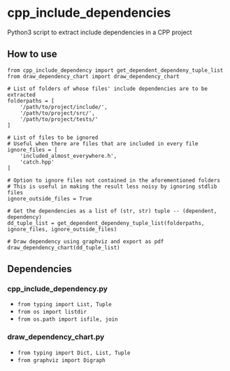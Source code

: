 # cpp_include_dependencies
Python3 script to extract include dependencies in a CPP project

## How to use
```
from cpp_include_dependency import get_dependent_dependeny_tuple_list
from draw_dependency_chart import draw_dependency_chart

# List of folders of whose files' include dependencies are to be extracted
folderpaths = [
    '/path/to/project/include/',
    '/path/to/project/src/',
    '/path/to/project/tests/'
]

# List of files to be ignored
# Useful when there are files that are included in every file
ignore_files = [
    'included_almost_everywhere.h',
    'catch.hpp'
]

# Option to ignore files not contained in the aforementioned folders
# This is useful in making the result less noisy by ignoring stdlib files
ignore_outside_files = True

# Get the dependencies as a list of (str, str) tuple -- (dependent, dependency)
dd_tuple_list = get_dependent_dependeny_tuple_list(folderpaths, ignore_files, ignore_outside_files)

# Draw dependency using graphviz and export as pdf
draw_dependency_chart(dd_tuple_list)
```

## Dependencies
### cpp_include_dependency.py
- ```from typing import List, Tuple```
- ```from os import listdir```
- ```from os.path import isfile, join```
### draw_dependency_chart.py
- ```from typing import Dict, List, Tuple```
- ```from graphviz import Digraph```

